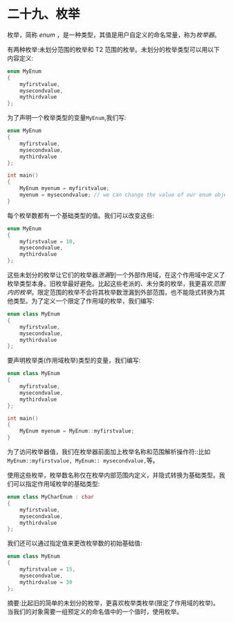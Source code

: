 # 二十九、枚举

枚举，简称 *enum* ，是一种类型，其值是用户自定义的命名常量，称为*枚举器*。

有两种枚举:未划分范围的枚举和 T2 范围的枚举。未划分的枚举类型可以用以下内容定义:

```cpp
enum MyEnum
{
    myfirstvalue,
    mysecondvalue,
    mythirdvalue
};

```

为了声明一个枚举类型的变量`MyEnum`,我们写:

```cpp
enum MyEnum
{
    myfirstvalue,
    mysecondvalue,
    mythirdvalue
};

int main()
{
    MyEnum myenum = myfirstvalue;
    myenum = mysecondvalue; // we can change the value of our enum object
}

```

每个枚举数都有一个基础类型的值。我们可以改变这些:

```cpp
enum MyEnum
{
    myfirstvalue = 10,
    mysecondvalue,
    mythirdvalue
};

```

这些未划分的枚举让它们的枚举器*泄漏*到一个外部作用域，在这个作用域中定义了枚举类型本身。旧枚举最好避免。比起这些老派的、未分类的枚举，我更喜欢*范围内的枚举*。限定范围的枚举不会将其枚举数泄漏到外部范围，也不能隐式转换为其他类型。为了定义一个限定了作用域的枚举，我们编写:

```cpp
enum class MyEnum
{
    myfirstvalue,
    mysecondvalue,
    mythirdvalue
};

```

要声明枚举类(作用域枚举)类型的变量，我们编写:

```cpp
enum class MyEnum
{
    myfirstvalue,
    mysecondvalue,
    mythirdvalue
};

int main()
{
    MyEnum myenum = MyEnum::myfirstvalue;
}

```

为了访问枚举器值，我们在枚举器前面加上枚举名称和范围解析操作符::比如`MyEnum::myfirstvalue, MyEnum:: mysecondvalue,`等。

使用这些枚举，枚举数名称仅在枚举内部范围内定义，并隐式转换为基础类型。我们可以指定作用域枚举的基础类型:

```cpp
enum class MyCharEnum : char
{
    myfirstvalue,
    mysecondvalue,
    mythirdvalue
};

```

我们还可以通过指定值来更改枚举数的初始基础值:

```cpp
enum class MyEnum
{
    myfirstvalue = 15,
    mysecondvalue,
    mythirdvalue = 30
};

```

摘要:比起旧的简单的未划分的枚举，更喜欢枚举类枚举(限定了作用域的枚举)。当我们的对象需要一组预定义的命名值中的一个值时，使用枚举。